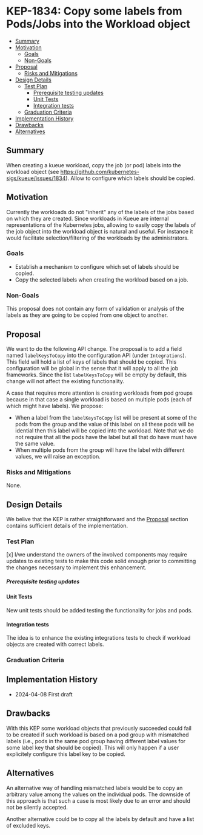 # KEP-1834: Copy some labels from Pods/Jobs into the Workload object 

<!-- toc -->
- [Summary](#summary)
- [Motivation](#motivation)
  - [Goals](#goals)
  - [Non-Goals](#non-goals)
- [Proposal](#proposal)
  - [Risks and Mitigations](#risks-and-mitigations)
- [Design Details](#design-details)
  - [Test Plan](#test-plan)
      - [Prerequisite testing updates](#prerequisite-testing-updates)
    - [Unit Tests](#unit-tests)
    - [Integration tests](#integration-tests)
  - [Graduation Criteria](#graduation-criteria)
- [Implementation History](#implementation-history)
- [Drawbacks](#drawbacks)
- [Alternatives](#alternatives)
<!-- /toc -->

## Summary

When creating a kueue workload, copy the job (or pod) labels into the workload object (see https://github.com/kubernetes-sigs/kueue/issues/1834). Allow to configure which labels should be copied.

## Motivation

Currently the workloads do not "inherit" any of the labels of the jobs based on which they are created. Since workloads in Kueue are internal representations of the Kubernetes jobs, allowing to easily copy the labels of the job object into the workload object is natural and useful. For instance it would facilitate selection/filtering of the workloads by the administrators. 

### Goals

* Establish a mechanism to configure which set of labels should be copied.
* Copy the selected labels when creating the workload based on a job.

### Non-Goals
This proposal does not contain any form of validation or analysis of the labels as they are going to be copied from one object to another.

## Proposal

We want to do the following API change. The proposal is to add a field named `labelKeysToCopy` into the configuration API (under `Integrations`). This field will hold a list of keys of labels that should be copied. This configuration will be global in the sense that it will apply to all the job frameworks. Since the list `labelKeysToCopy` will be empty by default, this change will not affect the existing functionality. 

A case that requires more attention is creating workloads from pod groups because in that case a single workload is based on multiple pods (each of which might have labels). We propose:
 * When a label from the `labelKeysToCopy` list will be present at some of the pods from the group and the value of this label on all these pods will be idential then this label will be copied into the workload. Note that we do not require that all the pods have the label but all that do have must have the same value.
 * When multiple pods from the group will have the label with different values, we will raise an exception.


### Risks and Mitigations

None.

## Design Details

We belive that the KEP is rather straightforward and the [Proposal](#proposal) section contains sufficient details of the implementation.

### Test Plan

<!--
**Note:** *Not required until targeted at a release.*
The goal is to ensure that we don't accept enhancements with inadequate testing.

All code is expected to have adequate tests (eventually with coverage
expectations). Please adhere to the [Kubernetes testing guidelines][testing-guidelines]
when drafting this test plan.

[testing-guidelines]: https://git.k8s.io/community/contributors/devel/sig-testing/testing.md
-->

[x] I/we understand the owners of the involved components may require updates to
existing tests to make this code solid enough prior to committing the changes necessary
to implement this enhancement.

##### Prerequisite testing updates

<!--
Based on reviewers feedback describe what additional tests need to be added prior
implementing this enhancement to ensure the enhancements have also solid foundations.
-->

#### Unit Tests

New unit tests should be added testing the functionality for jobs and pods.

#### Integration tests

The idea is to enhance the existing integrations tests to check if workload objects are created with correct labels.

### Graduation Criteria

## Implementation History

* 2024-04-08 First draft 

## Drawbacks

With this KEP some workload objects that previously succeeded could fail to be created if such workload is based on a pod group with mismatched labels  (i.e., pods in the same pod group having different label values for some label key that should be copied). This will only happen if a user explicitely configure this label key to be copied.


## Alternatives

An alternative way of handling mismatched labels would be to copy an arbitrary value among the values on the individual pods. The downside of this approach is that such a case is most likely due to an error and should not be silently accepted.

Another alternative could be to copy all the labels by default and have a list of excluded keys. 